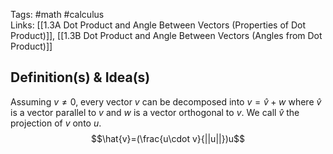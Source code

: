 Tags: #math #calculus  
Links: [[1.3A Dot Product and Angle Between Vectors (Properties of Dot Product)]], [[1.3B Dot Product and Angle Between Vectors (Angles from Dot Product)]]
## Definition(s) & Idea(s)
Assuming $v\neq 0$, every vector $v$ can be decomposed into $v=\hat{v} +w$ where $\hat{v}$ is a vector parallel to $v$ and $w$ is a vector orthogonal to $v$. We call $\hat{v}$ the projection of $v$ onto $u$. $$\hat{v}=(\frac{u\cdot v}{||u||})u$$



